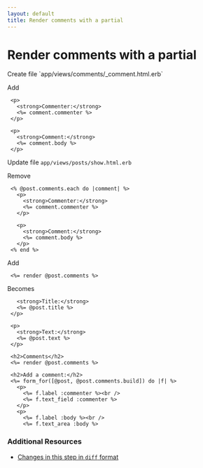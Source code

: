 ```yaml
---
layout: default
title: Render comments with a partial
---
```


<h1 id="main">Render comments with a partial</h1>
Create file `app/views/comments/_comment.html.erb`

Add
<pre><code> &lt;p&gt;
   &lt;strong&gt;Commenter:&lt;/strong&gt;
   &lt;%= comment.commenter %&gt;
 &lt;/p&gt;
&nbsp;
 &lt;p&gt;
   &lt;strong&gt;Comment:&lt;/strong&gt;
   &lt;%= comment.body %&gt;
 &lt;/p&gt;</code></pre>


Update file `app/views/posts/show.html.erb`

Remove
<pre><code> &lt;% @post.comments.each do |comment| %&gt;
   &lt;p&gt;
     &lt;strong&gt;Commenter:&lt;/strong&gt;
     &lt;%= comment.commenter %&gt;
   &lt;/p&gt;
&nbsp;
   &lt;p&gt;
     &lt;strong&gt;Comment:&lt;/strong&gt;
     &lt;%= comment.body %&gt;
   &lt;/p&gt;
 &lt;% end %&gt;</code></pre>


Add
<pre><code> &lt;%= render @post.comments %&gt;</code></pre>


Becomes
<pre><code>   &lt;strong&gt;Title:&lt;/strong&gt;
   &lt;%= @post.title %&gt;
 &lt;/p&gt;
&nbsp;
 &lt;p&gt;
   &lt;strong&gt;Text:&lt;/strong&gt;
   &lt;%= @post.text %&gt;
 &lt;/p&gt;
&nbsp;
 &lt;h2&gt;Comments&lt;/h2&gt;
 &lt;%= render @post.comments %&gt;
&nbsp;
 &lt;h2&gt;Add a comment:&lt;/h2&gt;
 &lt;%= form_for([@post, @post.comments.build]) do |f| %&gt;
   &lt;p&gt;
     &lt;%= f.label :commenter %&gt;&lt;br /&gt;
     &lt;%= f.text_field :commenter %&gt;
   &lt;/p&gt;
   &lt;p&gt;
     &lt;%= f.label :body %&gt;&lt;br /&gt;
     &lt;%= f.text_area :body %&gt;
</code></pre>



### Additional Resources

* [Changes in this step in `diff` format](https://github.com/stevenhallen/rails_getting_started_bdd/commit/2f6a234efd9cbc104b9bba1ed5d4a90ac881f8ef)

